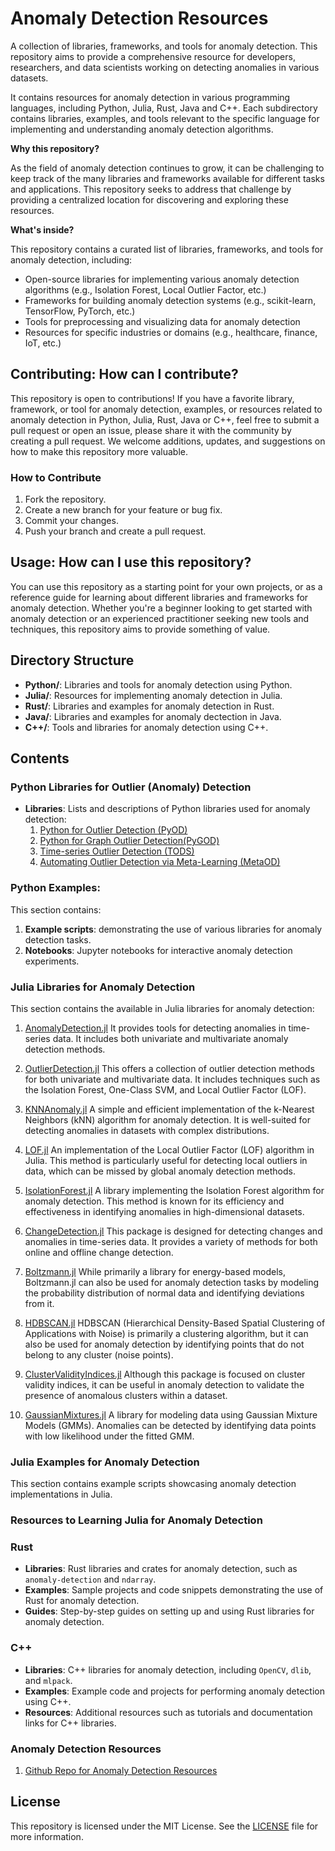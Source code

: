 # Anomaly Detection Resources

A collection of libraries, frameworks, and tools for anomaly detection. This repository aims to provide a comprehensive resource for developers, researchers, and data scientists working on detecting anomalies in 
various datasets.

It contains resources for anomaly detection in various programming languages, including Python, Julia, Rust, Java and C++. Each subdirectory contains libraries, examples, and tools relevant to the specific language for implementing and understanding anomaly detection algorithms.

**Why this repository?**

As the field of anomaly detection continues to grow, it can be challenging to keep track of the many libraries 
and frameworks available for different tasks and applications. This repository seeks to address that challenge by providing a centralized location for discovering and exploring these resources.

**What's inside?**

This repository contains a curated list of libraries, frameworks, and tools for anomaly detection, including:

* Open-source libraries for implementing various anomaly detection algorithms (e.g., Isolation Forest, Local 
Outlier Factor, etc.)
* Frameworks for building anomaly detection systems (e.g., scikit-learn, TensorFlow, PyTorch, etc.)
* Tools for preprocessing and visualizing data for anomaly detection
* Resources for specific industries or domains (e.g., healthcare, finance, IoT, etc.)

## Contributing: **How can I contribute?**

This repository is open to contributions! If you have a favorite library, framework, or tool for anomaly detection, examples, or resources related to anomaly detection in Python, Julia, Rust, Java or C++, feel free to submit a pull request or open an issue, please share it with the community by creating a pull request. We welcome additions, updates, and suggestions on how to make this repository more valuable.


### How to Contribute

1. Fork the repository.
2. Create a new branch for your feature or bug fix.
3. Commit your changes.
4. Push your branch and create a pull request.


## Usage: **How can I use this repository?**

You can use this repository as a starting point for your own projects, or as a reference guide for learning 
about different libraries and frameworks for anomaly detection. Whether you're a beginner looking to get 
started with anomaly detection or an experienced practitioner seeking new tools and techniques, this 
repository aims to provide something of value.


## Directory Structure

- **Python/**: Libraries and tools for anomaly detection using Python.
- **Julia/**: Resources for implementing anomaly detection in Julia.
- **Rust/**: Libraries and examples for anomaly detection in Rust.
- **Java/**: Libraries and examples for anomaly dectection in Java.
- **C++/**: Tools and libraries for anomaly detection using C++.

## Contents

### Python Libraries for Outlier (Anomaly) Detection

- **Libraries**: Lists and descriptions of Python libraries used for anomaly detection:
	1. [Python for Outlier Detection (PyOD)](https://pyod.readthedocs.io/en/latest/)
	2. [Python for Graph Outlier Detection(PyGOD)](https://docs.pygod.org/en/latest/)
	3. [Time-series Outlier Detection (TODS)](https://tods-doc.github.io/)
	4. [Automating Outlier Detection via Meta-Learning (MetaOD)](https://github.com/yzhao062/MetaOD?tab=readme-ov-file)


### Python Examples:

This section contains:

1. **Example scripts**: demonstrating the use of various libraries for anomaly detection tasks.
2. **Notebooks**: Jupyter notebooks for interactive anomaly detection experiments.



### Julia Libraries for Anomaly Detection

This section contains the available in Julia libraries for anomaly detection: 

1. [AnomalyDetection.jl](https://github.com/sglyon/AnomalyDetection.jl)
It provides tools for detecting anomalies in time-series data. It includes both univariate and multivariate anomaly detection methods.

2. [OutlierDetection.jl](https://github.com/diarguda/OutlierDetection.jl)
This offers a collection of outlier detection methods for both univariate and multivariate data. It includes techniques such as the Isolation Forest, One-Class SVM, and Local Outlier Factor (LOF).

3. [KNNAnomaly.jl](https://github.com/zgornel/KNNAnomaly.jl)
A simple and efficient implementation of the k-Nearest Neighbors (kNN) algorithm for anomaly detection. It is well-suited for detecting anomalies in datasets with complex distributions.

4. [LOF.jl](https://github.com/rahulkp220/LOF.jl)
An implementation of the Local Outlier Factor (LOF) algorithm in Julia. This method is particularly useful for detecting local outliers in data, which can be missed by global anomaly detection methods.

5. [IsolationForest.jl](https://github.com/sylvaticus/IsolationForest.jl)
A library implementing the Isolation Forest algorithm for anomaly detection. This method is known for its efficiency and effectiveness in identifying anomalies in high-dimensional datasets.

6. [ChangeDetection.jl](https://github.com/baggepinnen/ChangeDetection.jl)
This package is designed for detecting changes and anomalies in time-series data. It provides a variety of methods for both online and offline change detection.

7. [Boltzmann.jl](https://github.com/dfdx/Boltzmann.jl)
While primarily a library for energy-based models, Boltzmann.jl can also be used for anomaly detection tasks by modeling the probability distribution of normal data and identifying deviations from it.

8. [HDBSCAN.jl](https://github.com/baggepinnen/HDBSCAN.jl)
HDBSCAN (Hierarchical Density-Based Spatial Clustering of Applications with Noise) is primarily a clustering algorithm, but it can also be used for anomaly detection by identifying points that do not belong to any cluster (noise points).

9. [ClusterValidityIndices.jl](https://github.com/baggepinnen/ClusterValidityIndices.jl)
Although this package is focused on cluster validity indices, it can be useful in anomaly detection to validate the presence of anomalous clusters within a dataset.

10. [GaussianMixtures.jl](https://github.com/davidavdav/GaussianMixtures.jl)
A library for modeling data using Gaussian Mixture Models (GMMs). Anomalies can be detected by identifying data points with low likelihood under the fitted GMM.


### Julia Examples for Anomaly Detection
This section contains example scripts showcasing anomaly detection implementations in Julia.


### Resources to Learning Julia for Anomaly Detection

### Rust

- **Libraries**: Rust libraries and crates for anomaly detection, such as `anomaly-detection` and `ndarray`.
- **Examples**: Sample projects and code snippets demonstrating the use of Rust for anomaly detection.
- **Guides**: Step-by-step guides on setting up and using Rust libraries for anomaly detection.

### C++

- **Libraries**: C++ libraries for anomaly detection, including `OpenCV`, `dlib`, and `mlpack`.
- **Examples**: Example code and projects for performing anomaly detection using C++.
- **Resources**: Additional resources such as tutorials and documentation links for C++ libraries.



### Anomaly Detection Resources 

1. [Github Repo for Anomaly Detection Resources](https://github.com/yzhao062/anomaly-detection-resources)





## License

This repository is licensed under the MIT License. See the [LICENSE](LICENSE) file for more information.

